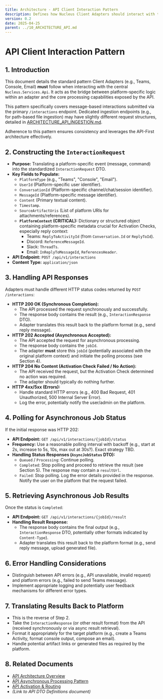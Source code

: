 ```yaml
---
title: Architecture - API Client Interaction Pattern
description: Defines how Nucleus Client Adapters should interact with the Nucleus API Service, including request construction, response handling (sync/async), and polling.
version: 0.2
date: 2025-04-25
parent: ../10_ARCHITECTURE_API.md
---
```


# API Client Interaction Pattern

## 1. Introduction

This document details the standard pattern Client Adapters (e.g., Teams, Console, Email) **must** follow when interacting with the central `Nucleus.Services.Api`. It acts as the bridge between platform-specific logic within an adapter and the core processing capabilities exposed by the API.

This pattern specifically covers message-based interactions submitted via the primary `/interactions` endpoint. Dedicated ingestion endpoints (e.g., for path-based file ingestion) may have slightly different request structures, detailed in [ARCHITECTURE_API_INGESTION.md](./ARCHITECTURE_API_INGESTION.md).

Adherence to this pattern ensures consistency and leverages the API-First architecture effectively.

## 2. Constructing the `InteractionRequest`

*   **Purpose:** Translating a platform-specific event (message, command) into the standardized `InteractionRequest` DTO.
*   **Key Fields to Populate:**
    *   `PlatformType` (e.g., "Teams", "Console", "Email").
    *   `UserId` (Platform-specific user identifier).
    *   `ConversationId` (Platform-specific channel/chat/session identifier).
    *   `MessageId` (Platform-specific message identifier).
    *   `Content` (Primary textual content).
    *   `Timestamp`.
    *   `SourceArtifactUris` (List of platform URIs for attachments/references).
    *   **`PlatformContext` (CRITICAL):** Dictionary or structured object containing platform-specific metadata crucial for Activation Checks, especially reply context:
        *   Teams: `ReplyToActivityId` (from `Conversation.Id` or `ReplyToId`).
        *   Discord: `ReferenceMessageId`.
        *   Slack: `ThreadTs`.
        *   Email: `InReplyToMessageId`, `ReferencesHeader`.
*   **API Endpoint:** `POST /api/v1/interactions`
*   **Content Type:** `application/json`

## 3. Handling API Responses

Adapters must handle different HTTP status codes returned by `POST /interactions`:

*   **HTTP 200 OK (Synchronous Completion):**
    *   The API processed the request synchronously and successfully.
    *   The response body contains the result (e.g., `InteractionResponse` DTO).
    *   Adapter translates this result back to the platform format (e.g., send reply message).
*   **HTTP 202 Accepted (Asynchronous Accepted):**
    *   The API accepted the request for asynchronous processing.
    *   The response body contains the `jobId`.
    *   The adapter **must** store this `jobId` (potentially associated with the original platform context) and initiate the polling process (see Section 4).
*   **HTTP 204 No Content (Activation Check Failed / No Action):**
    *   The API received the request, but the Activation Check determined no action was required.
    *   The adapter should typically do nothing further.
*   **HTTP 4xx/5xx (Errors):**
    *   Handle standard HTTP errors (e.g., 400 Bad Request, 401 Unauthorized, 500 Internal Server Error).
    *   Log the error, potentially notify the user/admin on the platform.

## 4. Polling for Asynchronous Job Status

If the initial response was HTTP 202:

*   **API Endpoint:** `GET /api/v1/interactions/{jobId}/status`
*   **Frequency:** Use a reasonable polling interval with backoff (e.g., start at 2s, increase to 5s, 10s, max out at 30s?). Exact strategy TBD.
*   **Handling Status Responses (`AsyncJobStatus` DTO):**
    *   `Queued` / `Processing`: Continue polling.
    *   `Completed`: Stop polling and proceed to retrieve the result (see Section 5). The response may contain a `resultUrl`.
    *   `Failed`: Stop polling. Log the error details provided in the response. Notify the user on the platform that the request failed.

## 5. Retrieving Asynchronous Job Results

Once the status is `Completed`:

*   **API Endpoint:** `GET /api/v1/interactions/{jobId}/result`
*   **Handling Result Response:**
    *   The response body contains the final output (e.g., `InteractionResponse` DTO, potentially other formats indicated by `Content-Type`).
    *   Adapter translates this result back to the platform format (e.g., send reply message, upload generated file).

## 6. Error Handling Considerations

*   Distinguish between API errors (e.g., API unavailable, invalid request) and platform errors (e.g., failed to send Teams message).
*   Implement appropriate logging and potentially user feedback mechanisms for different error types.

## 7. Translating Results Back to Platform

*   This is the reverse of Step 2.
*   Take the `InteractionResponse` (or other result format) from the API (received synchronously or via async result retrieval).
*   Format it appropriately for the target platform (e.g., create a Teams Activity, format console output, compose an email).
*   Handle potential artifact links or generated files as required by the platform.

## 8. Related Documents

*   [API Architecture Overview](../10_ARCHITECTURE_API.md)
*   [API Asynchronous Processing Pattern](../10_ARCHITECTURE_API.md#6-asynchronous-processing-pattern)
*   [API Activation & Routing](./ARCHITECTURE_ORCHESTRATION_ROUTING.md)
*   *(Link to API DTO Definitions document)*
